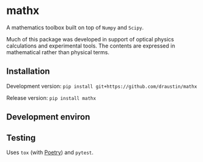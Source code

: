 # mathx
A mathematics toolbox built on top of `Numpy` and `Scipy`.

Much of this package was developed in support of optical physics calculations and experimental tools. The contents
are expressed in mathematical rather than physical terms.

## Installation

Development version: `pip install git+https://github.com/draustin/mathx`

Release version: `pip install mathx`

## Development environ

## Testing

Uses `tox` (with [Poetry](https://python-poetry.org/)) and `pytest`.





